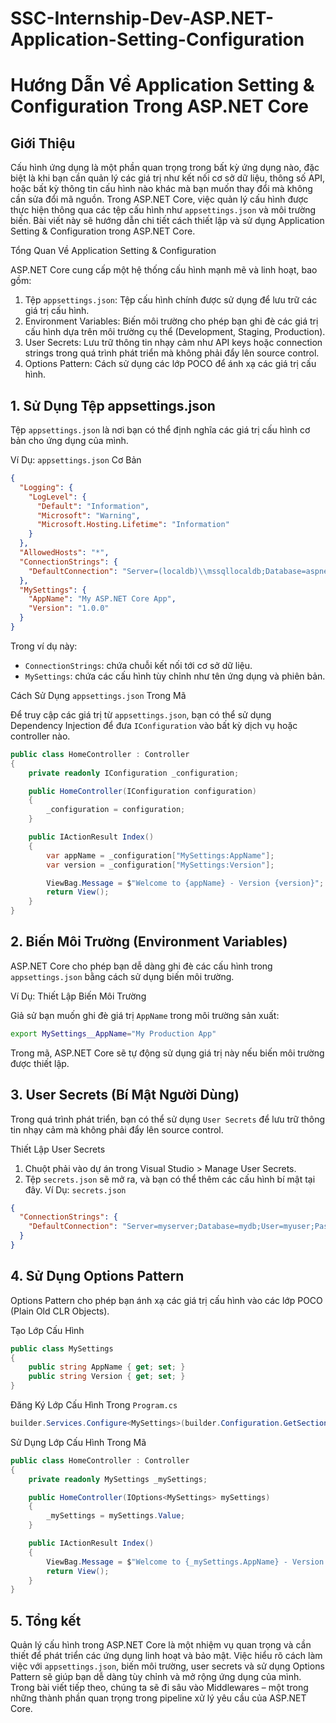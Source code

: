 # SSC-Internship-Dev-ASP.NET-Application-Setting-Configuration
# Hướng Dẫn Về Application Setting & Configuration Trong ASP.NET Core
## Giới Thiệu
Cấu hình ứng dụng là một phần quan trọng trong bất kỳ ứng dụng nào, đặc biệt là khi bạn cần quản lý các giá trị như kết nối cơ sở dữ liệu, thông số API, hoặc bất kỳ thông tin cấu hình nào khác mà bạn muốn thay đổi mà không cần sửa đổi mã nguồn. Trong ASP.NET Core, việc quản lý cấu hình được thực hiện thông qua các tệp cấu hình như `appsettings.json` và môi trường biến. Bài viết này sẽ hướng dẫn chi tiết cách thiết lập và sử dụng Application Setting & Configuration trong ASP.NET Core.

Tổng Quan Về Application Setting & Configuration

ASP.NET Core cung cấp một hệ thống cấu hình mạnh mẽ và linh hoạt, bao gồm:

1. Tệp `appsettings.json`: Tệp cấu hình chính được sử dụng để lưu trữ các giá trị cấu hình.
2. Environment Variables: Biến môi trường cho phép bạn ghi đè các giá trị cấu hình dựa trên môi trường cụ thể (Development, Staging, Production).
3. User Secrets: Lưu trữ thông tin nhạy cảm như API keys hoặc connection strings trong quá trình phát triển mà không phải đẩy lên source control.
4. Options Pattern: Cách sử dụng các lớp POCO để ánh xạ các giá trị cấu hình.

## 1. Sử Dụng Tệp appsettings.json
Tệp `appsettings.json` là nơi bạn có thể định nghĩa các giá trị cấu hình cơ bản cho ứng dụng của mình.

Ví Dụ: `appsettings.json` Cơ Bản

```json
{
  "Logging": {
    "LogLevel": {
      "Default": "Information",
      "Microsoft": "Warning",
      "Microsoft.Hosting.Lifetime": "Information"
    }
  },
  "AllowedHosts": "*",
  "ConnectionStrings": {
    "DefaultConnection": "Server=(localdb)\\mssqllocaldb;Database=aspnet-MyApp;Trusted_Connection=True;MultipleActiveResultSets=true"
  },
  "MySettings": {
    "AppName": "My ASP.NET Core App",
    "Version": "1.0.0"
  }
}
```
Trong ví dụ này:

- `ConnectionStrings`: chứa chuỗi kết nối tới cơ sở dữ liệu.
- `MySettings`: chứa các cấu hình tùy chỉnh như tên ứng dụng và phiên bản.

Cách Sử Dụng `appsettings.json` Trong Mã

Để truy cập các giá trị từ `appsettings.json`, bạn có thể sử dụng Dependency Injection để đưa `IConfiguration` vào bất kỳ dịch vụ hoặc controller nào.

```csharp
public class HomeController : Controller
{
    private readonly IConfiguration _configuration;

    public HomeController(IConfiguration configuration)
    {
        _configuration = configuration;
    }

    public IActionResult Index()
    {
        var appName = _configuration["MySettings:AppName"];
        var version = _configuration["MySettings:Version"];

        ViewBag.Message = $"Welcome to {appName} - Version {version}";
        return View();
    }
}
```
## 2. Biến Môi Trường (Environment Variables)
ASP.NET Core cho phép bạn dễ dàng ghi đè các cấu hình trong `appsettings.json` bằng cách sử dụng biến môi trường.

Ví Dụ: Thiết Lập Biến Môi Trường

Giả sử bạn muốn ghi đè giá trị `AppName` trong môi trường sản xuất:

```bash
export MySettings__AppName="My Production App"
```
Trong mã, ASP.NET Core sẽ tự động sử dụng giá trị này nếu biến môi trường được thiết lập.

## 3. User Secrets (Bí Mật Người Dùng)
Trong quá trình phát triển, bạn có thể sử dụng `User Secrets` để lưu trữ thông tin nhạy cảm mà không phải đẩy lên source control.

Thiết Lập User Secrets

1. Chuột phải vào dự án trong Visual Studio > Manage User Secrets.
2. Tệp `secrets.json` sẽ mở ra, và bạn có thể thêm các cấu hình bí mật tại đây.
Ví Dụ: `secrets.json`

```json
{
  "ConnectionStrings": {
    "DefaultConnection": "Server=myserver;Database=mydb;User=myuser;Password=mypassword;"
  }
}
```
## 4. Sử Dụng Options Pattern
Options Pattern cho phép bạn ánh xạ các giá trị cấu hình vào các lớp POCO (Plain Old CLR Objects).

Tạo Lớp Cấu Hình

```csharp
public class MySettings
{
    public string AppName { get; set; }
    public string Version { get; set; }
}
```
Đăng Ký Lớp Cấu Hình Trong `Program.cs`

```csharp
builder.Services.Configure<MySettings>(builder.Configuration.GetSection("MySettings"));
```
Sử Dụng Lớp Cấu Hình Trong Mã

```csharp
public class HomeController : Controller
{
    private readonly MySettings _mySettings;

    public HomeController(IOptions<MySettings> mySettings)
    {
        _mySettings = mySettings.Value;
    }

    public IActionResult Index()
    {
        ViewBag.Message = $"Welcome to {_mySettings.AppName} - Version {_mySettings.Version}";
        return View();
    }
}
```
## 5. Tổng kết
Quản lý cấu hình trong ASP.NET Core là một nhiệm vụ quan trọng và cần thiết để phát triển các ứng dụng linh hoạt và bảo mật. Việc hiểu rõ cách làm việc với `appsettings.json`, biến môi trường, user secrets và sử dụng Options Pattern sẽ giúp bạn dễ dàng tùy chỉnh và mở rộng ứng dụng của mình. Trong bài viết tiếp theo, chúng ta sẽ đi sâu vào Middlewares – một trong những thành phần quan trọng trong pipeline xử lý yêu cầu của ASP.NET Core.
